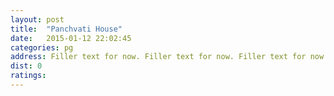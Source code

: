 ```yaml
---
layout: post
title:  "Panchvati House"
date:   2015-01-12 22:02:45
categories: pg
address: Filler text for now. Filler text for now. Filler text for now. Filler text for now. 
dist: 0
ratings:
---
```

